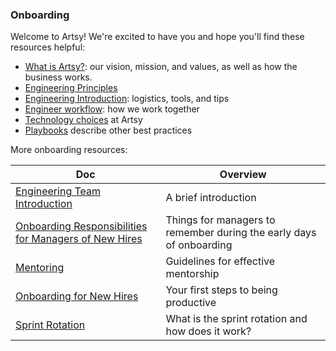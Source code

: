 ### Onboarding

Welcome to Artsy! We're excited to have you and hope you'll find these resources helpful:

- [What is Artsy?](/culture/what-is-artsy.md): our vision, mission, and values, as well as how the business works.
- [Engineering Principles](/culture/engineering-principles.md)
- [Engineering Introduction](/onboarding/engineering-introduction.md#readme): logistics, tools, and tips
- [Engineer workflow](/playbooks/engineer-workflow.md): how we work together
- [Technology choices](/playbooks/technology-choices.md) at Artsy
- [Playbooks](/playbooks#readme) describe other best practices

More onboarding resources:

<!-- prettier-ignore-start -->
<!-- start_toc -->
| Doc | Overview |
|--|--|
| [Engineering Team Introduction](/onboarding/engineering-introduction.md#readme) | A brief introduction |
| [Onboarding Responsibilities for Managers of New Hires](/onboarding/managers.md#readme) | Things for managers to remember during the early days of onboarding |
| [Mentoring](/onboarding/mentors.md#readme) | Guidelines for effective mentorship |
| [Onboarding for New Hires](/onboarding/new-hires.md#readme) | Your first steps to being productive |
| [Sprint Rotation](/onboarding/sprint-rotation.md#readme) | What is the sprint rotation and how does it work? |
<!-- end_toc -->
<!-- prettier-ignore-end -->
